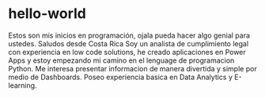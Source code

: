 # hello-world
Estos son mis inicios en programación, ojala pueda hacer algo genial para ustedes. Saludos desde Costa Rica
Soy un analista de cumplimiento legal con experiencia en low code solutions, he creado aplicaciones en Power Apps y estoy empezando mi camino en el lenguage de programacion Python. Me interesa presentar informacion de manera divertida y simple por medio de Dashboards. Poseo experiencia basica en Data Analytics y E-learning.
